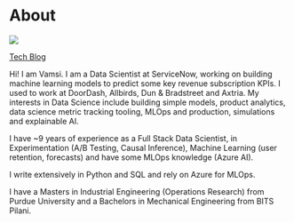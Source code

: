 # About

<img src="/images/about/vamsi_photo.jpeg"/>

[Tech Blog](https://vamsiuppala.github.io/)


Hi! I am Vamsi. I am a Data Scientist at ServiceNow, working on building machine learning models to predict some key revenue subscription KPIs. I used to work at DoorDash, Allbirds, Dun & Bradstreet and Axtria. My interests in Data Science include building simple models, product analytics, data science metric tracking tooling, MLOps and production, simulations and explainable AI.

I have ~9 years of experience as a Full Stack Data Scientist, in Experimentation (A/B Testing, Causal Inference), Machine Learning (user retention, forecasts) and have some MLOps knowledge (Azure AI).

I write extensively in Python and SQL and rely on Azure for MLOps. 

I have a Masters in Industrial Engineering (Operations Research) from Purdue University and a Bachelors in Mechanical Engineering from BITS Pilani.